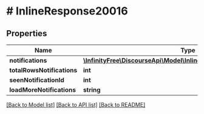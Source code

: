 # # InlineResponse20016

## Properties

Name | Type | Description | Notes
------------ | ------------- | ------------- | -------------
**notifications** | [**\InfinityFree\DiscourseApi\Model\InlineResponse20016Notifications[]**](InlineResponse20016Notifications.md) |  | [optional]
**totalRowsNotifications** | **int** |  | [optional]
**seenNotificationId** | **int** |  | [optional]
**loadMoreNotifications** | **string** |  | [optional]

[[Back to Model list]](../../README.md#models) [[Back to API list]](../../README.md#endpoints) [[Back to README]](../../README.md)
